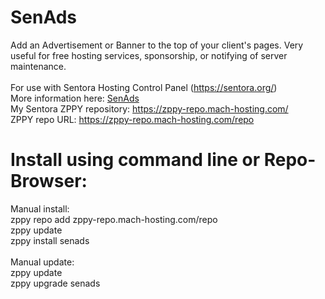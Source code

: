 # SenAds
Add an Advertisement or Banner to the top of your client's pages. Very useful for free hosting services, sponsorship, or notifying of server maintenance.<br>
<br>
For use with Sentora Hosting Control Panel (https://sentora.org/)<br>
More information here: [SenAds](https://forums.sentora.org/showthread.php?tid=12969)<br>
My Sentora ZPPY repository: https://zppy-repo.mach-hosting.com/<br>
ZPPY repo URL: https://zppy-repo.mach-hosting.com/repo<br>
# Install using command line or Repo-Browser:<br>
Manual install:<br>
zppy repo add zppy-repo.mach-hosting.com/repo<br>
zppy update<br>
zppy install senads<br>
<br>
Manual update:<br>
zppy update<br>
zppy upgrade senads<br>